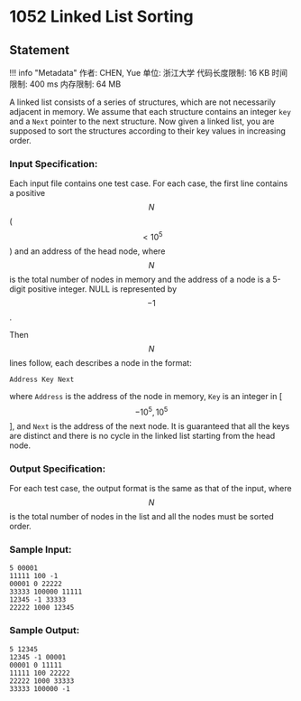 
# 1052 Linked List Sorting

## Statement

!!! info "Metadata"
    作者: CHEN, Yue
    单位: 浙江大学
    代码长度限制: 16 KB
    时间限制: 400 ms
    内存限制: 64 MB

A linked list consists of a series of structures, which are not necessarily adjacent in memory. We assume that each structure contains an integer `key` and a `Next` pointer to the next structure. Now given a linked list, you are supposed to sort the structures according to their key values in increasing order.

### Input Specification:

Each input file contains one test case. For each case, the first line contains a positive $$N$$ ($$< 10^5$$) and an address of the head node, where $$N$$ is the total number of nodes in memory and the address of a node is a 5-digit positive integer. NULL is represented by $$-1$$.

Then $$N$$ lines follow, each describes a node in the format:
```
Address Key Next
```
where `Address` is the address of the node in memory, `Key` is an integer in [$$-10^5, 10^5$$], and `Next` is the address of the next node. It is guaranteed that all the keys are distinct and there is no cycle in the linked list starting from the head node.

### Output Specification:

For each test case, the output format is the same as that of the input, where $$N$$ is the total number of nodes in the list and all the nodes must be sorted order.

### Sample Input:
```plaintext
5 00001
11111 100 -1
00001 0 22222
33333 100000 11111
12345 -1 33333
22222 1000 12345
```

### Sample Output:
```plaintext
5 12345
12345 -1 00001
00001 0 11111
11111 100 22222
22222 1000 33333
33333 100000 -1
```



